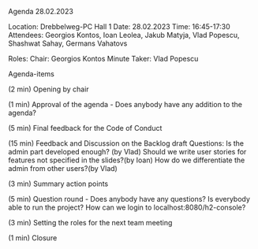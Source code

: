 Agenda 28.02.2023

Location:	Drebbelweg-PC Hall 1
Date:		28.02.2023
Time: 	16:45-17:30
Attendees: Georgios Kontos, Ioan Leolea, Jakub Matyja, Vlad Popescu, Shashwat Sahay, Germans Vahatovs

Roles:
Chair: 		Georgios Kontos
Minute Taker:	Vlad Popescu

Agenda-items

(2 min)	Opening by chair

(1 min)	Approval of the agenda - Does anybody have any addition to the agenda?

(5 min) 	Final feedback for the Code of Conduct

(15 min)	Feedback and Discussion on the Backlog draft 
		Questions: 
		Is the admin part developed enough? (by Vlad)
		Should we write user stories for features not specified in the slides?(by Ioan)
		How do we differentiate the admin from other users?(by Vlad)

(3 min)	Summary action points

(5 min) 	Question round - Does anybody have any questions? 
			Is everybody able to run the project?
			How can we login to localhost:8080/h2-console?
			 

(3 min)	Setting the roles for the next team meeting

(1 min)	Closure
